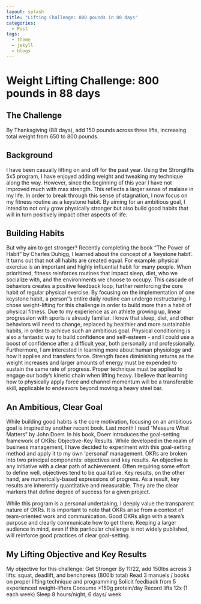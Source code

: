 ```yaml
---
layout: splash
title: "Lifting Challenge: 800 pounds in 88 days"
categories:
  - Post
tags:
  - theme
  - jekyll
  - blogs
---
```


# Weight Lifting Challenge: 800 pounds in 88 days

## The Challenge

By Thanksgiving (88 days), add 150 pounds across three lifts, increasing total weight from 650 to 800 pounds. 

## Background

I have been casually lifting on and off for the past year. Using the Stronglifts 5x5 program, I have enjoyed adding weight and tweaking my technique along the way. However, since the beginning of this year I have not improved much with max strength. This reflects a larger sense of malaise in my life. In order to break through this sense of stagnation, I now focus on my fitness routine as a keystone habit. By aiming for an ambitious goal, I intend to not only grow physically stronger but also build good habits that will in turn positively impact other aspects of life. 


## Building Habits

But why aim to get stronger? Recently completing the book “The Power of Habit” by Charles Duhigg, I learned about the concept of a ‘keystone habit’. It turns out that not all habits are created equal. For example: physical exercise is an important and highly influential habit for many people. When prioritized, fitness reinforces routines that impact sleep, diet, who we socialize with, and the environments we choose to occupy. This cascade of behaviors creates a positive feedback loop, further reinforcing the core habit of regular physical exercise. By focusing on the implementation of one keystone habit, a person’’s entire daily routine can undergo restructuring. I chose weight-lifting for this challenge in order to build more than a habit of physical fitness. Due to my experience as an athlete growing up, linear progression with sports is already familiar. I know that sleep, diet, and other behaviors will need to change, replaced by healthier and more sustainable habits, in order to achieve such an ambitious goal. Physical conditioning is also a fantastic way to build confidence and self-esteem - and I could use a boost of confidence after a difficult year, both personally and professionally. Furthermore, I am interested in learning more about human physiology and how it applies and transfers force. Strength faces diminishing returns as the weight increases and larger amounts of energy must be expended to sustain the same rate of progress. Proper technique must be applied to engage our body’s kinetic chain when lifting heavy. I believe that learning how to physically apply force and channel momentum will be a transferable skill, applicable to endeavors beyond moving a heavy steel bar.

## An Ambitious, Clear Goal

While building good habits is the core motivation, focusing on an ambitious goal is inspired by another recent book. Last month I read “Measure What Matters” by John Doerr. In his book, Doerr introduces the goal-setting framework of OKRs: Objective-Key Results. While developed in the realm of business management, I have decided to experiment with this goal-setting method and apply it to my own ‘personal’ management. OKRs are broken into two principal components: objectives and key results. An objective is any initiative with a clear path of achievement. Often requiring some effort to define well, objectives tend to be qualitative. Key results, on the other hand, are numerically-based expressions of progress. As a result, key results are inherently quantitative and measurable. They are the clear markers that define degree of success for a given project.

While this program is a personal undertaking, I deeply value the transparent nature of OKRs. It is important to note that OKRs arise from a context of team-oriented work and communication. Good OKRs align with a team’s purpose and clearly communicate how to get there. Keeping a larger audience in mind, even if this particular challenge is not widely published, will reinforce good practices of clear goal-setting.

## My Lifting Objective and Key Results 

My objective for this challenge: Get Stronger 
By 11/22, add 150lbs across 3 lifts: squat, deadlift, and benchpress (800lb total)
Read 3 manuels / books on proper lifting technique and programming
Solicit feedback from 5 experienced weight-lifters
Consume >150g protein/day
Record lifts 12x (1 each week)
Sleep 8 hours/night, 6 days/ week
